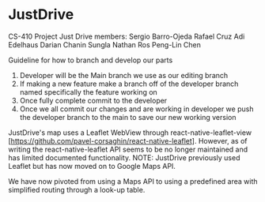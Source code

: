 # JustDrive
CS-410 Project Just Drive
members:
Sergio Barro-Ojeda
Rafael Cruz
Adi Edelhaus
Darian
Chanin Sungla
Nathan Ros
Peng-Lin Chen

Guideline for how to branch and develop our parts

  1) Developer will be the Main branch we use as our editing branch
  2) If making a new feature make a branch off of the developer branch named specifically the feature working on
  3) Once fully complete commit to the developer
  4) Once we all commit our changes and are working in developer we push the developer branch to the main to save our new working version

JustDrive's map uses a Leaflet WebView through react-native-leaflet-view [https://github.com/pavel-corsaghin/react-native-leaflet]. However, as of writing the react-native-leaflet API seems to be no longer maintained and has limited documented functionality. NOTE: JustDrive previously used Leaflet but has now moved on to Google Maps API.

We have now pivoted from using a Maps API to using a predefined area with simplified routing through a look-up table.